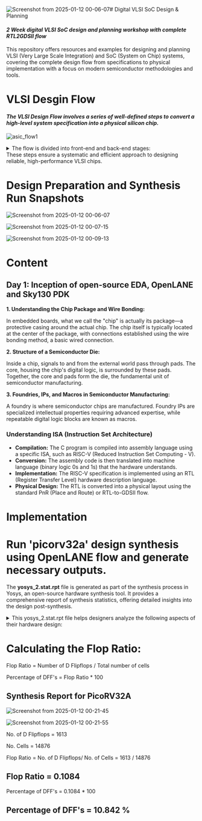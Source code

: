 ![Screenshot from 2025-01-12 00-06-07](https://github.com/user-attachments/assets/35aa9679-c329-4e12-b923-97760e9db395)# Digital VLSI SoC Design & Planning
#### _2 Week digital VLSI SoC design and planning workshop with complete RTL2GDSII flow_
This repository offers resources and examples for designing and planning VLSI (Very Large Scale Integration) and SoC (System on Chip) systems, covering the complete design flow from specifications to physical implementation with a focus on modern semiconductor methodologies and tools.
# VLSI Desgin Flow
#### _The VLSI Design Flow involves a series of well-defined steps to convert a high-level system specification into a physical silicon chip._

![asic_flow1](https://github.com/user-attachments/assets/e208d6c8-ef85-435d-bca9-783ac4b5d0ce)

<details>
<summary>The flow is divided into front-end and back-end stages:</summary>
**1. Specification:**
- Define system-level functionality, performance, power, and area requirements.
- Decide on architecture and high-level design specifications.
  
**2. Architecture Design:**
- Plan the system architecture, including processor, memory, and interconnects.
- Allocate resources and create block-level diagrams.

**3. RTL Design (Register Transfer Level):**
- Write the functional design using Hardware Description Languages (HDLs) like Verilog or VHDL.
- Implement the digital logic design.

**4. Functional Verification:**
- Verify the RTL design against the specifications.
- Use testbenches, simulations, and formal verification to ensure correctness.

**6. Synthesis:**
- Convert the RTL code into a gate-level netlist using a synthesis tool.
- Optimize for area, power, and timing constraints.

**6. Design for Testability (DFT):**
- Add test structures like scan chains or Built-In Self-Test (BIST) to facilitate post-fabrication testing.

**7. Floorplanning:**
- Define the physical layout of the chip, including placement of blocks and I/O pins.
- Plan for power, clock distribution, and routing channels.

**8. Placement:**
- Place the standard cells and macro blocks from the gate-level netlist within the floorplan.

**9. Clock Tree Synthesis (CTS):**
- Design a balanced clock tree to minimize skew and ensure timing integrity.

**10. Routing:**
- Connect all the components using metal layers for signal and power routing.

**11. Static Timing Analysis (STA):**
- Analyze the design to ensure it meets all timing requirements.

**12. Power Analysis:**
- Evaluate the power consumption and optimize for power efficiency.

**13. Physical Verification:**
- Perform checks like Design Rule Check (DRC) and Layout vs. Schematic (LVS) to ensure the layout matches the design.

**14. Tape-Out:**
- Finalize the design and prepare it for manufacturing.

**15. Fabrication:**
- Send the tape-out design to a foundry for silicon fabrication.

**16. Testing and Validation:**
- Test the manufactured chip using Automatic Test Equipment (ATE) to ensure it functions as intended.
</details>
These steps ensure a systematic and efficient approach to designing reliable, high-performance VLSI chips.

# Design Preparation and Synthesis Run Snapshots


![Screenshot from 2025-01-12 00-06-07](https://github.com/user-attachments/assets/b34c009e-f916-4a8e-93aa-3169a7f213ce)

![Screenshot from 2025-01-12 00-07-15](https://github.com/user-attachments/assets/4a365e1f-d909-4c9f-8c63-d4df3641cda1)

![Screenshot from 2025-01-12 00-09-13](https://github.com/user-attachments/assets/42c4ec9d-2c76-4e58-bce3-dfb7381d35e1)

# Content
## Day 1: Inception of open-source EDA, OpenLANE and Sky130 PDK
**1. Understanding the Chip Package and Wire Bonding:**

 In embedded boards, what we call the "chip" is actually its package—a protective casing around the actual chip. The chip itself is typically located at the center of the 
 package, with connections established using the wire bonding method, a basic wired connection.
 
**2. Structure of a Semiconductor Die:**

Inside a chip, signals to and from the external world pass through pads. The core, housing the chip's digital logic, is surrounded by these pads. Together, the core and pads form the die, the fundamental unit of semiconductor manufacturing.

**3. Foundries, IPs, and Macros in Semiconductor Manufacturing:**

A foundry is where semiconductor chips are manufactured. Foundry IPs are specialized intellectual properties requiring advanced expertise, while repeatable digital logic blocks are known as macros.

### Understanding ISA (Instruction Set Architecture)
- **Compilation:** The C program is compiled into assembly language using a specific ISA, such as RISC-V (Reduced Instruction Set Computing - V).
- **Conversion:** The assembly code is then translated into machine language (binary logic 0s and 1s) that the hardware understands.
- **Implementation:** The RISC-V specification is implemented using an RTL (Register Transfer Level) hardware description language.
- **Physical Design:** The RTL is converted into a physical layout using the standard PnR (Place and Route) or RTL-to-GDSII flow.

# Implementation

# Run 'picorv32a' design synthesis using OpenLANE flow and generate necessary outputs.

The **yosys_2.stat.rpt** file is generated as part of the synthesis process in Yosys, an open-source hardware synthesis tool. It provides a comprehensive report of synthesis statistics, offering detailed insights into the design post-synthesis.
<details>
<summary>This yosys_2.stat.rpt file helps designers analyze the following aspects of their hardware design:</summary>

- Module Statistics: Details of synthesized modules, including their instances and resource utilization.
- **Cell Statistics:** Information on the types and counts of standard cells or logic elements used.
- **Top-Level Design Summary:** Overall summary of the synthesized design, including the total number of cells, I/O ports, and gate count.
- **Utilization Metrics:** Resource usage such as logic gates, registers, and multiplexers.
- **Warnings and Errors:** Alerts regarding issues encountered during synthesis, such as unconnected ports or unsupported constructs.
</details>

# Calculating the Flop Ratio:

Flop Ratio = Number of D Flipflops / Total number of cells

Percentage of DFF's = Flop Ratio * 100

## Synthesis Report for PicoRV32A

![Screenshot from 2025-01-12 00-21-45](https://github.com/user-attachments/assets/506fdd01-eee0-4d72-bd12-ee6c38eb2697)

![Screenshot from 2025-01-12 00-21-55](https://github.com/user-attachments/assets/ddca09a1-c143-4d49-a91d-083e032ed889)

No. of D Flipflops = 1613

No. Cells = 14876

Flop Ratio = No. of D Flipflops/ No. of Cells = 1613 / 14876

## Flop Ratio = 0.1084

Percentage of DFF's = 0.1084 * 100 
## Percentage of DFF's = 10.842 %
